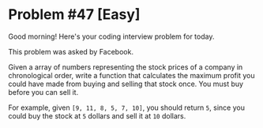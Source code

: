 # Problem #47 [Easy]  

Good morning! Here's your coding interview problem for today.  

This problem was asked by Facebook.  

Given a array of numbers representing the stock prices of a company in chronological order, write a function that calculates the maximum profit you could have made from buying and selling that stock once. You must buy before you can sell it.  

For example, given `[9, 11, 8, 5, 7, 10]`, you should return `5`, since you could buy the stock at `5` dollars and sell it at `10` dollars.  

